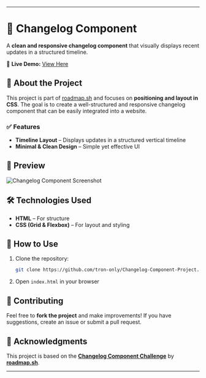 
---

# 🚀 Changelog Component  

A **clean and responsive changelog component** that visually displays recent updates in a structured timeline.  

🔗 **Live Demo:** [View Here](https://tron-only.github.io/Changelog-Component-Project/)  

## 📌 About the Project  
This project is part of [roadmap.sh](https://roadmap.sh/projects/changelog-component) and focuses on **positioning and layout in CSS**. The goal is to create a well-structured and responsive changelog component that can be easily integrated into a website.  

### ✅ Features  
- **Timeline Layout** – Displays updates in a structured vertical timeline  
- **Minimal & Clean Design** – Simple yet effective UI  

## 🎨 Preview  
![Changelog Component Screenshot](https://github.com/user-attachments/assets/da3c5a74-79ff-420f-85f0-3b7c452ebb0b)  

## 🛠 Technologies Used  
- **HTML** – For structure  
- **CSS (Grid & Flexbox)** – For layout and styling  

## 📂 How to Use  
1. Clone the repository:  
   ```bash
   git clone https://github.com/tron-only/Changelog-Component-Project.git
   ```
2. Open `index.html` in your browser  

## 📢 Contributing  
Feel free to **fork the project** and make improvements! If you have suggestions, create an issue or submit a pull request.  

## 🌟 Acknowledgments  
This project is based on the **[Changelog Component Challenge](https://roadmap.sh/projects/changelog-component)** by **[roadmap.sh](https://roadmap.sh/)**.  

---
